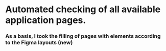 # Automated checking of all available application pages. 
### As a basis, I took the filling of pages with elements according to the Figma layouts (new)

